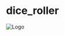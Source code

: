 # dice_roller

![Logo](https://user-images.githubusercontent.com/102488171/166163483-be6b8505-9b14-4a2e-be76-7705b588003d.PNG)
